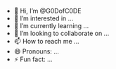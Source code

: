 - 👋 Hi, I’m @G0DofC0DE
- 👀 I’m interested in ...
- 🌱 I’m currently learning ...
- 💞️ I’m looking to collaborate on ...
- 📫 How to reach me ...
- 😄 Pronouns: ...
- ⚡ Fun fact: ...

<!---
G0DofC0DE/G0DofC0DE is a ✨ special ✨ repository because its `README.md` (this file) appears on your GitHub profile.
You can click the Preview link to take a look at your changes.
--->
